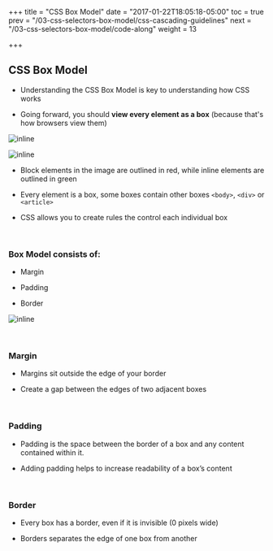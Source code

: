 +++
title = "CSS Box Model"
date = "2017-01-22T18:05:18-05:00"
toc = true
prev = "/03-css-selectors-box-model/css-cascading-guidelines"
next = "/03-css-selectors-box-model/code-along"
weight = 13

+++

## CSS Box Model

- Understanding the CSS Box Model is key to understanding how CSS works

- Going forward, you should **view every element as a box** (because that's how browsers view them)

![inline](/images/03/box_model_example_no_lines.png)

![inline](/images/03/box_model_example_lines.png)

- Block elements in the image are outlined in red, while inline elements are outlined in green

- Every element is a box, some boxes contain other boxes ``<body>``, ``<div>`` or ``<article>``

- CSS allows you to create rules the control each individual box

<!--- Block elements (by default) start on the a new line | <body><p><h1> tags are examples of block elements-->
<!--- Inline elements Flow within the text and do not start on a new line Examples of inline elements include: <a>, <span>, <img>, <b>-->

&nbsp;

### Box Model consists of:

- Margin

- Padding

- Border

![inline](/images/03/box_model_diagram.gif)


&nbsp;

### Margin

- Margins sit outside the edge of your border

- Create a gap between the edges of two adjacent boxes


&nbsp;

### Padding

- Padding is the space between the border of a box and any content contained within it.

- Adding padding helps to increase readability of a box’s content


&nbsp;

### Border

- Every box has a border, even if it is invisible (0 pixels wide)

- Borders separates the edge of one box from another 

